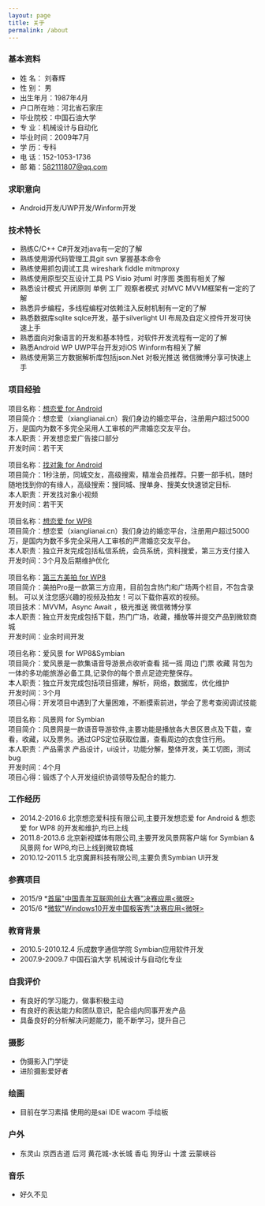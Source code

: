 ```yaml
---
layout: page
title: 关于
permalink: /about
---
```



### 基本资料  
* 姓    名： 刘春辉  
* 性    别： 男　
* 出生年月：1987年4月  
* 户口所在地：河北省石家庄　 
* 毕业院校：中国石油大学                  
* 专    业：机械设计与自动化  
* 毕业时间：2009年7月              		
* 学    历：专科
* 电    话：152-1053-1736                	
* 邮    箱：582111807@qq.com 

### 求职意向  
* Android开发/UWP开发/Winform开发

### 技术特长  
* 熟练C/C++ C#开发对java有一定的了解
* 熟练使用源代码管理工具git svn 掌握基本命令
* 熟练使用抓包调试工具 wireshark fiddle mitmproxy
* 熟练使用原型交互设计工具 PS Visio 对uml 时序图 类图有相关了解
* 熟悉设计模式 开闭原则 单例 工厂 观察者模式 对MVC MVVM框架有一定的了解
* 熟悉异步编程，多线程编程对依赖注入反射机制有一定的了解
* 熟悉数据库sqlite sqlce开发，基于silverlight UI 布局及自定义控件开发可快速上手
* 熟悉面向对象语言的开发和基本特性，对软件开发流程有一定的了解
* 熟悉Android WP UWP平台开发对iOS Winform有相关了解
* 熟练使用第三方数据解析库包括json.Net 对极光推送 微信微博分享可快速上手

### 项目经验
项目名称：[想恋爱 for Android](http://sj.qq.com/myapp/detail.htm?apkName=cn.xianglianai)  
项目简介：想恋爱（xianglianai.cn）我们身边的婚恋平台，注册用户超过5000万，是国内为数不多完全采用人工审核的严肃婚恋交友平台。  
本人职责：开发想恋爱广告接口部分  
开发时间：若干天  

项目名称：[找对象 for Android](http://sj.qq.com/myapp/detail.htm?apkName=cn.shuangshuangfei)  
项目简介：1秒注册，同城交友，高级搜索，精准会员推荐。只要一部手机，随时随地找到你的有缘人，高级搜索：搜同城、搜单身、搜美女快速锁定目标.  
本人职责：开发找对象小视频  
开发时间：若干天  

项目名称：[想恋爱 for WP8](http://dwz.cn/4SHTQ7)  
项目简介：想恋爱（xianglianai.cn）我们身边的婚恋平台，注册用户超过5000万，是国内为数不多完全采用人工审核的严肃婚恋交友平台。  
本人职责：独立开发完成包括私信系统，会员系统，资料搜爱，第三方支付接入  
开发时间：3个月及后期维护优化  

项目名称：[第三方美拍 for WP8](http://dwz.cn/4SI2DJ)  
项目简介：美拍Pro是一款第三方应用，目前包含热门和广场两个栏目，不包含录制。 可以关注您感兴趣的视频及拍友！可以下载你喜欢的视频。  
项目技术：MVVM，Async Await ，极光推送 微信微博分享  
本人职责：独立开发完成包括下载，热门广场，收藏，播放等并提交产品到微软商城   
开发时间：业余时间开发  

项目名称：爱风景 for WP8&Symbian  
项目简介：爱风景是一款集语音导游景点收听查看 摇一摇 周边 门票 收藏 背包为一体的多功能旅游必备工具,记录你的每个景点足迹完整保存。  
本人职责：独立开发完成包括项目搭建，解析，网络，数据库，优化维护  
开发时间：3个月  
项目心得：开发项目中遇到了大量困难，不断摸索前进，学会了思考查阅调试技能  

项目名称：风景网 for Symbian  
项目简介：风景网是一款语音导游软件,主要功能是播放各大景区景点及下载，查看，收藏，以及票务。通过GPS定位获取位置，查看周边的衣食住行用。  
本人职责：产品需求 产品设计，ui设计，功能分解，整体开发，美工切图，测试bug  
开发时间：4个月  
项目心得：锻炼了个人开发组织协调领导及配合的能力.  

### 工作经历
*	2014.2-2016.6   北京想恋爱科技有限公司,主要开发想恋爱 for Android & 想恋爱 for WP8 的开发和维护,均已上线
*	2011.8-2013.6   北京新视媒体有限公司,主要开发风景网客户端 for Symbian & 风景网 for WP8,均已上线到微软商城
*	2010.12-2011.5  北京魔屏科技有限公司,主要负责Symbian UI开发

### 参赛项目
*	2015/9 *[首届"中国青年互联网创业大赛"决赛应用<微呀>](http://news.youth.cn/gn/201509/t20150924_7148907.htm)
*	2015/6 *[微软"Windows10开发中国极客秀"决赛应用<微呀>](https://www.microsoft.com/china/msdn/win10geek/)

### 教育背景
*	2010.5-2010.12.4	    乐成数字通信学院          Symbian应用软件开发
*	2007.9-2009.7         中国石油大学              机械设计与自动化专业

### 自我评价
*   有良好的学习能力，做事积极主动
*   有良好的表达能力和团队意识，配合组内同事开发产品
*   具备良好的分析解决问题能力，能不断学习，提升自己

### 摄影  
*	伪摄影入门学徒
*	进阶摄影爱好者  

### 绘画  
*	目前在学习素描 使用的是sai IDE  wacom 手绘板  

### 户外  
*	东灵山 京西古道 后河 黄花城-水长城 香屯 狗牙山 十渡 云蒙峡谷 

### 音乐  
*	好久不见  